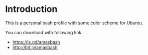 # Introduction
This is a personal bash profile with some color scheme for Ubuntu. 

You can download with following link
* https://is.gd/amasbash
* http://bit.ly/amasbash
